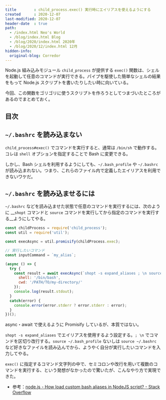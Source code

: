 ```yaml
---
title        : child_process.exec() 実行時にエイリアスを使えるようにする
created      : 2020-12-07
last-modified: 2020-12-07
header-date  : true
path:
  - /index.html Neo's World
  - /blog/index.html Blog
  - /blog/2020/index.html 2020年
  - /blog/2020/12/index.html 12月
hidden-info:
  original-blog: Corredor
---
```


Node.js 組み込みモジュール `child_process` が提供する `exec()` 関数は、シェルを起動して任意のコマンドが実行できる。パイプを駆使した簡単なシェルの結果をもって Node.js スクリプトを書いたりしたい時に向いている。

今回、この関数をゴリゴリに使うスクリプトを作ろうとしてつまづいたところがあるのでまとめておく。

## 目次

## `~/.bashrc` を読み込まない

`child_process#exec()` でコマンドを実行すると、通常は `/bin/sh` で動作する。コレは `shell` オプションを指定することで Bash に変更できる。

しかし、Bash シェルを利用するようにしても、`~/.bash_profile` や `~/.bashrc` が読み込まれない。つまり、これらのファイル内で定義したエイリアスを利用できないワケだ。

## `~/.bashrc` を読み込ませるには

`~/.bashrc` などを読み込ませた状態で任意のコマンドを実行するには、次のように __`shopt` コマンドと `source` コマンドを実行してから指定のコマンドを実行する__ようにしてやる。

```javascript
const childProcess = require('child_process');
const util = require('util');

const execAsync = util.promisify(childProcess.exec);

// 実行したいコマンド
const inputCommand = `my_alias`;

(async () => {
  try {
    const result = await execAsync(`shopt -s expand_aliases ; \n source ~/.bash_profile ; \n ${inputCommand}`, {
      shell: '/bin/bash',
      cwd: '/PATH/TO/my-directory/'
    });
    console.log(result.stdout);
  }
  catch(error) {
    console.error(error.stderr ? error.stderr : error);
  }
})();
```

async・await で使えるように Promisify しているが、本質ではない。

`shopt -s expand_aliases` でエイリアスを使用するよう設定する。`; \n` でコマンドを区切り改行する。`source ~/.bash_profile` ないしは `source ~/.bashrc` など好きなファイルを読み込んでから、ようやく自分が実行したいコマンドを入力してやる。

`exec()` に指定するコマンド文字列の中で、セミコロンや改行を用いて複数のコマンドを実行する、という発想がなかったので驚いたが、こんなやり方で実現できた。

- 参考：[node.js - How load custom bash aliases in NodeJS script? - Stack Overflow](https://stackoverflow.com/a/37837354)
